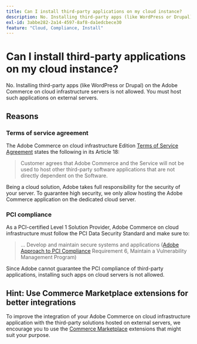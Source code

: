 ```yaml
---
title: Can I install third-party applications on my cloud instance?
description: No. Installing third-party apps (like WordPress or Drupal) on the Adobe Commerce on cloud infrastructure servers is not allowed. You must host such applications on external servers.
exl-id: 3abbe282-2a14-4597-8af8-da1edcbece30
feature: "Cloud, Compliance, Install"
---
```

# Can I install third-party applications on my cloud instance?

No. Installing third-party apps (like WordPress or Drupal) on the Adobe Commerce on cloud infrastructure servers is not allowed. You must host such applications on external servers.

## Reasons

### Terms of service agreement

The Adobe Commerce on cloud infrastructure Edition [Terms of Service Agreement](https://magento.com/legal/terms/cloud-terms) states the following in its Article 18:

> Customer agrees that Adobe Commerce and the Service will not be used to host other third-party software applications that are not directly dependent on the Software.

Being a cloud solution, Adobe takes full responsibility for the security of your server. To guarantee high security, we only allow hosting the Adobe Commerce application on the dedicated cloud server.

### PCI compliance

As a PCI-certified Level 1 Solution Provider, Adobe Commerce on cloud infrastructure must follow the PCI Data Security Standard and make sure to:

>... Develop and maintain secure systems and applications
> ([Adobe Approach to PCI Compliance](https://magento.com/pci-compliance) Requirement 6, Maintain a Vulnerability Management Program)

Since Adobe cannot guarantee the PCI compliance of third-party applications, installing such apps on cloud servers is not allowed.

## Hint: Use Commerce Marketplace extensions for better integrations

To improve the integration of your Adobe Commerce on cloud infrastructure application with the third-party solutions hosted on external servers, we encourage you to use the [Commerce Marketplace](https://marketplace.magento.com) extensions that might suit your purpose.
